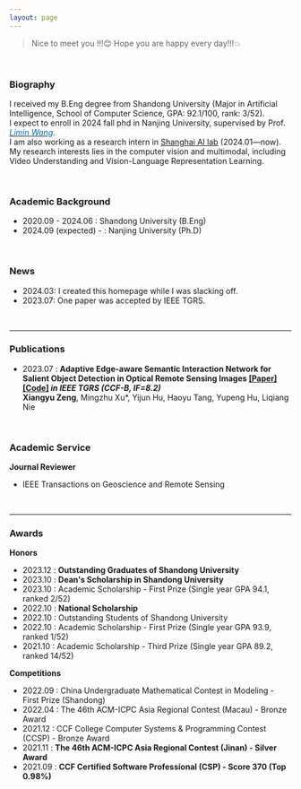 ```yaml
---
layout: page
---
```


> Nice to meet you !!!😊 Hope you are happy every day!!!💥

<br> 

### Biography

I received my B.Eng degree from Shandong University (Major in Artificial Intelligence, School of Computer Science, GPA: 92.1/100, rank: 3/52). 
<br>
I expect to enroll in 2024 fall phd in Nanjing University, supervised by Prof. [*<font color="#006ab1">Limin Wang</font>*](https://wanglimin.github.io/). 
<br>
I am also working as a research intern in [Shanghai AI lab](https://www.shlab.org.cn/) (2024.01—now).
<br>
My research interests lies in the computer vision and multimodal, including Video Understanding and Vision-Language Representation Learning.

<br>

### Academic Background

- 2020.09 - 2024.06 : Shandong University (B.Eng)
- 2024.09 (expected) - : Nanjing University (Ph.D)

<br>

### News

- 2024.03: I created this homepage while I was slacking off.
- 2023.07: One paper was accepted by IEEE TGRS.

<br>

---

### Publications

- 2023.07 : **Adaptive Edge-aware Semantic Interaction Network for Salient Object Detection in Optical Remote Sensing Images [[Paper]](https://ieeexplore.ieee.org/abstract/document/10198281/) [[Code]](https://github.com/xumingzhu989/AESINet-TGRS) *in IEEE TGRS (CCF-B, IF=8.2)*** <br>
**Xiangyu Zeng**, Mingzhu Xu*, Yijun Hu, Haoyu Tang, Yupeng Hu, Liqiang Nie

<br>

### Academic Service

 **Journal Reviewer**
- IEEE Transactions on Geoscience and Remote Sensing

<br>

---

### Awards 

 **Honors**
- 2023.12 : **Outstanding Graduates of Shandong University**
- 2023.10 : **Dean's Scholarship in Shandong University**
- 2023.10 : Academic Scholarship - First Prize (Single year GPA 94.1, ranked 2/52)
- 2022.10 : **National Scholarship**
- 2022.10 : Outstanding Students of Shandong University
- 2022.10 : Academic Scholarship - First Prize (Single year GPA 93.9, ranked 1/52)
- 2021.10 : Academic Scholarship - Third Prize (Single year GPA 89.2, ranked 14/52)


**Competitions**
- 2022.09 : China Undergraduate Mathematical Contest in Modeling - First Prize (Shandong)
- 2022.04 : The 46th ACM-ICPC Asia Regional Contest (Macau) - Bronze Award
- 2021.12 : CCF College Computer Systems & Programming Contest (CCSP) - Bronze Award
- 2021.11 : **The 46th ACM-ICPC Asia Regional Contest (Jinan) - Silver Award**
- 2021.09 : **CCF Certified Software Professional (CSP) - Score 370 (Top 0.98%)**
